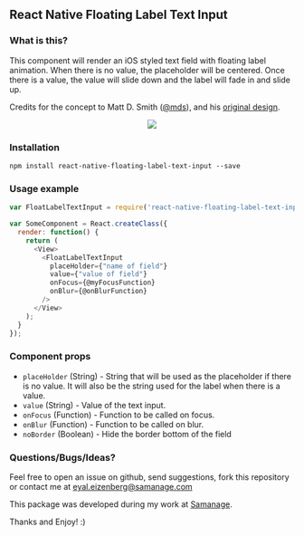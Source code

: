 ## React Native Floating Label Text Input

### What is this?
This component will render an iOS styled text field with floating label animation. When there is no value, the placeholder will be centered. Once there is a value, the value will slide down and the label will fade in and slide up.

Credits for the concept to Matt D. Smith ([@mds](http://www.twitter.com/mds)), and his [original design](http://dribbble.com/shots/1254439--GIF-Mobile-Form-Interaction?list=users).

<p align="center">
    <img src ="http://i.imgur.com/5dddNix.gif" />
</p>

### Installation
```npm install react-native-floating-label-text-input --save```

### Usage example

```javascript
var FloatLabelTextInput = require('react-native-floating-label-text-input');

var SomeComponent = React.createClass({
  render: function() {
    return (
      <View>
        <FloatLabelTextInput
          placeHolder={"name of field"}
          value={"value of field"}
          onFocus={@myFocusFunction}
          onBlur={@onBlurFunction}
        />
      </View>
    );
  }
});
```

### Component props
- `placeHolder` (String) - String that will be used as the placeholder if there is no value. It will also be the string used for the label when there is a value.
- `value` (String) - Value of the text input.
- `onFocus` (Function) - Function to be called on focus.
- `onBlur` (Function) - Function to be called on blur.
- `noBorder` (Boolean) - Hide the border bottom of the field

### Questions/Bugs/Ideas?
Feel free to open an issue on github, send suggestions, fork this repository or contact me at eyal.eizenberg@samanage.com

This package was developed during my work at [Samanage](http://www.samanage.com/).

Thanks and Enjoy! :)